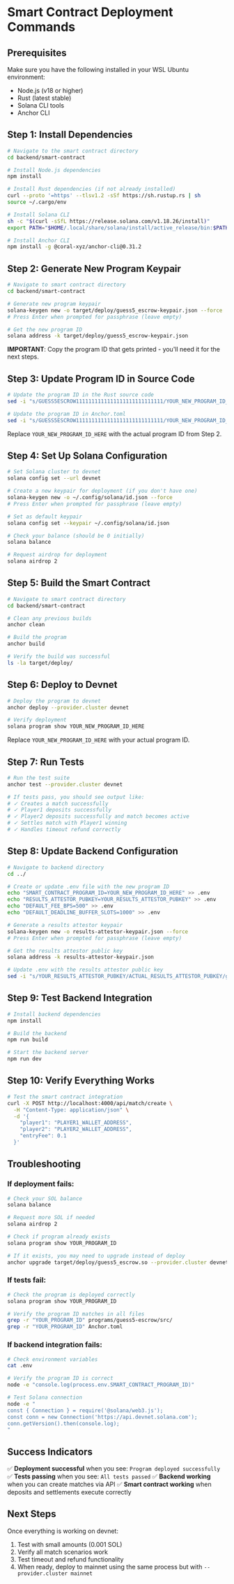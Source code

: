 # Smart Contract Deployment Commands

## Prerequisites
Make sure you have the following installed in your WSL Ubuntu environment:
- Node.js (v18 or higher)
- Rust (latest stable)
- Solana CLI tools
- Anchor CLI

## Step 1: Install Dependencies

```bash
# Navigate to the smart contract directory
cd backend/smart-contract

# Install Node.js dependencies
npm install

# Install Rust dependencies (if not already installed)
curl --proto '=https' --tlsv1.2 -sSf https://sh.rustup.rs | sh
source ~/.cargo/env

# Install Solana CLI
sh -c "$(curl -sSfL https://release.solana.com/v1.18.26/install)"
export PATH="$HOME/.local/share/solana/install/active_release/bin:$PATH"

# Install Anchor CLI
npm install -g @coral-xyz/anchor-cli@0.31.2
```

## Step 2: Generate New Program Keypair

```bash
# Navigate to smart contract directory
cd backend/smart-contract

# Generate new program keypair
solana-keygen new -o target/deploy/guess5_escrow-keypair.json --force
# Press Enter when prompted for passphrase (leave empty)

# Get the new program ID
solana address -k target/deploy/guess5_escrow-keypair.json
```

**IMPORTANT**: Copy the program ID that gets printed - you'll need it for the next steps.

## Step 3: Update Program ID in Source Code

```bash
# Update the program ID in the Rust source code
sed -i "s/GUESS5ESCROW1111111111111111111111111111/YOUR_NEW_PROGRAM_ID_HERE/g" programs/guess5-escrow/src/lib.rs

# Update the program ID in Anchor.toml
sed -i "s/GUESS5ESCROW1111111111111111111111111111/YOUR_NEW_PROGRAM_ID_HERE/g" Anchor.toml
```

Replace `YOUR_NEW_PROGRAM_ID_HERE` with the actual program ID from Step 2.

## Step 4: Set Up Solana Configuration

```bash
# Set Solana cluster to devnet
solana config set --url devnet

# Create a new keypair for deployment (if you don't have one)
solana-keygen new -o ~/.config/solana/id.json --force
# Press Enter when prompted for passphrase (leave empty)

# Set as default keypair
solana config set --keypair ~/.config/solana/id.json

# Check your balance (should be 0 initially)
solana balance

# Request airdrop for deployment
solana airdrop 2
```

## Step 5: Build the Smart Contract

```bash
# Navigate to smart contract directory
cd backend/smart-contract

# Clean any previous builds
anchor clean

# Build the program
anchor build

# Verify the build was successful
ls -la target/deploy/
```

## Step 6: Deploy to Devnet

```bash
# Deploy the program to devnet
anchor deploy --provider.cluster devnet

# Verify deployment
solana program show YOUR_NEW_PROGRAM_ID_HERE
```

Replace `YOUR_NEW_PROGRAM_ID_HERE` with your actual program ID.

## Step 7: Run Tests

```bash
# Run the test suite
anchor test --provider.cluster devnet

# If tests pass, you should see output like:
# ✓ Creates a match successfully
# ✓ Player1 deposits successfully  
# ✓ Player2 deposits successfully and match becomes active
# ✓ Settles match with Player1 winning
# ✓ Handles timeout refund correctly
```

## Step 8: Update Backend Configuration

```bash
# Navigate to backend directory
cd ../

# Create or update .env file with the new program ID
echo "SMART_CONTRACT_PROGRAM_ID=YOUR_NEW_PROGRAM_ID_HERE" >> .env
echo "RESULTS_ATTESTOR_PUBKEY=YOUR_RESULTS_ATTESTOR_PUBKEY" >> .env
echo "DEFAULT_FEE_BPS=500" >> .env
echo "DEFAULT_DEADLINE_BUFFER_SLOTS=1000" >> .env

# Generate a results attestor keypair
solana-keygen new -o results-attestor-keypair.json --force
# Press Enter when prompted for passphrase (leave empty)

# Get the results attestor public key
solana address -k results-attestor-keypair.json

# Update .env with the results attestor public key
sed -i "s/YOUR_RESULTS_ATTESTOR_PUBKEY/ACTUAL_RESULTS_ATTESTOR_PUBKEY/g" .env
```

## Step 9: Test Backend Integration

```bash
# Install backend dependencies
npm install

# Build the backend
npm run build

# Start the backend server
npm run dev
```

## Step 10: Verify Everything Works

```bash
# Test the smart contract integration
curl -X POST http://localhost:4000/api/match/create \
  -H "Content-Type: application/json" \
  -d '{
    "player1": "PLAYER1_WALLET_ADDRESS",
    "player2": "PLAYER2_WALLET_ADDRESS", 
    "entryFee": 0.1
  }'
```

## Troubleshooting

### If deployment fails:
```bash
# Check your SOL balance
solana balance

# Request more SOL if needed
solana airdrop 2

# Check if program already exists
solana program show YOUR_PROGRAM_ID

# If it exists, you may need to upgrade instead of deploy
anchor upgrade target/deploy/guess5_escrow.so --provider.cluster devnet
```

### If tests fail:
```bash
# Check the program is deployed correctly
solana program show YOUR_PROGRAM_ID

# Verify the program ID matches in all files
grep -r "YOUR_PROGRAM_ID" programs/guess5-escrow/src/
grep -r "YOUR_PROGRAM_ID" Anchor.toml
```

### If backend integration fails:
```bash
# Check environment variables
cat .env

# Verify the program ID is correct
node -e "console.log(process.env.SMART_CONTRACT_PROGRAM_ID)"

# Test Solana connection
node -e "
const { Connection } = require('@solana/web3.js');
const conn = new Connection('https://api.devnet.solana.com');
conn.getVersion().then(console.log);
"
```

## Success Indicators

✅ **Deployment successful** when you see: `Program deployed successfully`
✅ **Tests passing** when you see: `All tests passed`
✅ **Backend working** when you can create matches via API
✅ **Smart contract working** when deposits and settlements execute correctly

## Next Steps

Once everything is working on devnet:
1. Test with small amounts (0.001 SOL)
2. Verify all match scenarios work
3. Test timeout and refund functionality
4. When ready, deploy to mainnet using the same process but with `--provider.cluster mainnet`


